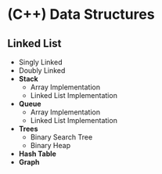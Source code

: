 # (C++) Data Structures

## Linked List
  - Singly Linked 
  - Doubly Linked
- **Stack**
    - Array Implementation
    - Linked List Implementation
- **Queue**
    - Array Implementation
    - Linked List Implementation
- **Trees**
  - Binary Search Tree
  - Binary Heap
- **Hash Table**
- **Graph**
